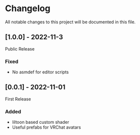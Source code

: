 # Changelog

All notable changes to this project will be documented in this file.

## [1.0.0] - 2022-11-3

Public Release

### Fixed

- No asmdef for editor scripts

## [0.0.1] - 2022-11-01

First Release

### Added

- liltoon based custom shader
- Useful prefabs for VRChat avatars
